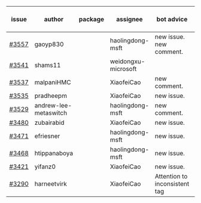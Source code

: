 | issue | author | package | assignee | bot advice | created date of issue | target release date | date from target |
| ------ | ------ | ------ | ------ | ------ | ------ | ------ | :-----: |
| [#3557](https://github.com/Azure/sdk-release-request/issues/3557) | gaoyp830 |  | haolingdong-msft | new issue. new comment. | 12-09 | 01-27 |  |
| [#3541](https://github.com/Azure/sdk-release-request/issues/3541) | shams11 |  | weidongxu-microsoft |  | 12-07 | 12-23 |  |
| [#3537](https://github.com/Azure/sdk-release-request/issues/3537) | malpaniHMC |  | XiaofeiCao | new comment. | 12-06 | 12-23 |  |
| [#3535](https://github.com/Azure/sdk-release-request/issues/3535) | pradheepm |  | XiaofeiCao | new issue. | 12-06 | 12-23 |  |
| [#3529](https://github.com/Azure/sdk-release-request/issues/3529) | andrew-lee-metaswitch |  | haolingdong-msft | new comment. | 12-05 | 12-23 |  |
| [#3480](https://github.com/Azure/sdk-release-request/issues/3480) | zubairabid |  | XiaofeiCao | new issue. | 11-30 | 12-23 |  |
| [#3471](https://github.com/Azure/sdk-release-request/issues/3471) | efriesner |  | haolingdong-msft | new issue. | 11-29 | 12-23 |  |
| [#3468](https://github.com/Azure/sdk-release-request/issues/3468) | htippanaboya |  | haolingdong-msft | new issue. | 11-29 | 12-23 |  |
| [#3421](https://github.com/Azure/sdk-release-request/issues/3421) | yifanz0 |  | XiaofeiCao | new issue. | 11-16 | 12-23 |  |
| [#3290](https://github.com/Azure/sdk-release-request/issues/3290) | harneetvirk |  | XiaofeiCao | Attention to inconsistent tag | 10-25 | 11-25 |  |
